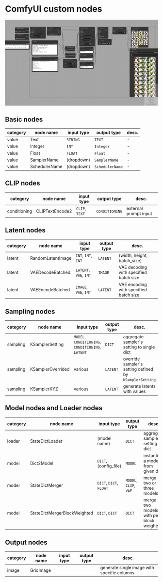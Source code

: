 # ComfyUI custom nodes

![](./nodes.png)

## Basic nodes

|category|node name|input type|output type|desc.|
| --- | --- | --- | --- | --- |
|value|Text|`STRING`|`TEXT`| - |
|value|Integer|`INT`|`Integer`| - |
|value|Float|`FLOAT`|`Float`| - |
|value|SamplerName|(dropdown)|`SamplerName`| - |
|value|SchedulerName|(dropdown)|`SchedulerName`| - |

## CLIP nodes

|category|node name|input type|output type|desc.|
| --- | --- | --- | --- | --- |
|conditioning|CLIPTextEncode2|`CLIP`, `TEXT`|`CONDITIONING`|external prompt input|

## Latent nodes

|category|node name|input type|output type|desc.|
| --- | --- | --- | --- | --- |
|latent|RandomLatentImage|`INT`, `INT`, `INT`|`LATENT`|(width, height, batch_size)|
|latent|VAEDecodeBatched|`LATENT`, `VAE`, `INT`|`IMAGE`|VAE decoding with specified batch size|
|latent|VAEEncodeBatched|`IMAGE`, `VAE`, `INT`|`LATENT`|VAE encoding with specified batch size|

## Sampling nodes

|category|node name|input type|output type|desc.|
| --- | --- | --- | --- | --- |
|sampling|KSamplerSetting|`MODEL`, `CONDITIONING`, `CONDITIONING`, `LATENT`|`DICT`|aggregate sampler's setting to single dict|
|sampling|KSamplerOverrided|various|`LATENT`|override sampler's setting defined by `KSamplerSetting`|
|sampling|KSamplerXYZ|various|`LATENT`|generate latents with values|

## Model nodes and Loader nodes

|category|node name|input type|output type|desc.|
| --- | --- | --- | --- | --- |
|loader|StateDictLoader|(model name)|`DICT`|aggregate sampler's setting to dict|
|model|Dict2Model|`DICT`, (config_file)|`MODEL`|instantiate a model from given dict|
|model|StateDictMerger|`DICT`, `DICT`, `FLOAT`|`MODEL`, `CLIP`, `VAE`|merge two or three models|
|model|StateDictMergerBlockWeighted|`DICT`, `DICT`|`DICT`|merge two models with per-block weights|

## Output nodes

|category|node name|input type|output type|desc.|
| --- | --- | --- | --- | --- |
|image|GridImage|||generate single image with specific columns|
